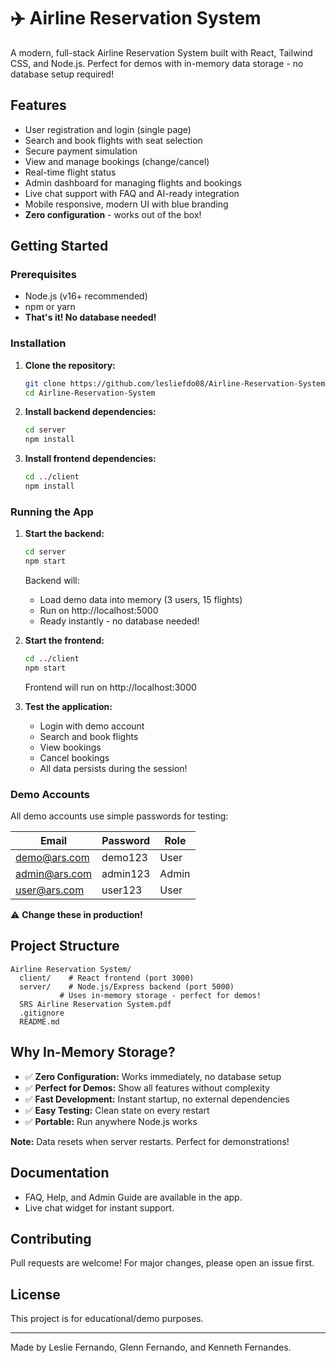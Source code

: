 # ✈️ Airline Reservation System

A modern, full-stack Airline Reservation System built with React, Tailwind CSS, and Node.js. Perfect for demos with in-memory data storage - no database setup required!

## Features
- User registration and login (single page)
- Search and book flights with seat selection
- Secure payment simulation
- View and manage bookings (change/cancel)
- Real-time flight status
- Admin dashboard for managing flights and bookings
- Live chat support with FAQ and AI-ready integration
- Mobile responsive, modern UI with blue branding
- **Zero configuration** - works out of the box!

## Getting Started

### Prerequisites
- Node.js (v16+ recommended)
- npm or yarn
- **That's it! No database needed!**

### Installation
1. **Clone the repository:**
   ```sh
   git clone https://github.com/lesliefdo08/Airline-Reservation-System.git
   cd Airline-Reservation-System
   ```

2. **Install backend dependencies:**
   ```sh
   cd server
   npm install
   ```

3. **Install frontend dependencies:**
   ```sh
   cd ../client
   npm install
   ```

### Running the App
1. **Start the backend:**
   ```sh
   cd server
   npm start
   ```
   Backend will:
   - Load demo data into memory (3 users, 15 flights)
   - Run on http://localhost:5000
   - Ready instantly - no database needed!

2. **Start the frontend:**
   ```sh
   cd ../client
   npm start
   ```
   Frontend will run on http://localhost:3000

3. **Test the application:**
   - Login with demo account
   - Search and book flights
   - View bookings
   - Cancel bookings
   - All data persists during the session!

### Demo Accounts
All demo accounts use simple passwords for testing:

| Email | Password | Role |
|-------|----------|------|
| demo@ars.com | demo123 | User |
| admin@ars.com | admin123 | Admin |
| user@ars.com | user123 | User |

⚠️ **Change these in production!**

## Project Structure
```
Airline Reservation System/
  client/    # React frontend (port 3000)
  server/    # Node.js/Express backend (port 5000)
           # Uses in-memory storage - perfect for demos!
  SRS Airline Reservation System.pdf
  .gitignore
  README.md
```

## Why In-Memory Storage?
- ✅ **Zero Configuration:** Works immediately, no database setup
- ✅ **Perfect for Demos:** Show all features without complexity
- ✅ **Fast Development:** Instant startup, no external dependencies
- ✅ **Easy Testing:** Clean state on every restart
- ✅ **Portable:** Run anywhere Node.js works

**Note:** Data resets when server restarts. Perfect for demonstrations!

## Documentation
- FAQ, Help, and Admin Guide are available in the app.
- Live chat widget for instant support.

## Contributing
Pull requests are welcome! For major changes, please open an issue first.

## License
This project is for educational/demo purposes.

---
Made by Leslie Fernando, Glenn Fernando, and Kenneth Fernandes.
